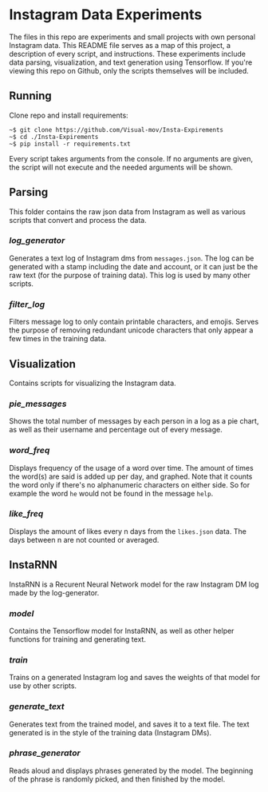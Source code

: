 # Instagram Data Experiments
The files in this repo are experiments and small projects with own personal Instagram data. This README file serves as a map of this project, a description of every script, and instructions. These experiments include data parsing, visualization, and text generation using Tensorflow. If you're viewing this repo on Github, only the scripts themselves will be included.

## Running
Clone repo and install requirements:
```
~$ git clone https://github.com/Visual-mov/Insta-Expirements
~$ cd ./Insta-Expirements
~$ pip install -r requirements.txt
```

Every script takes arguments from the console. If no arguments are given, the script will not execute and the needed arguments will be shown.

## Parsing
This folder contains the raw json data from Instagram as well as various scripts that convert and process the data.

### *log_generator*
Generates a text log of Instagram dms from `messages.json`. The log can be generated with a stamp including the date and account, or it can just be the raw text (for the purpose of training data). This log is used by many other scripts.

### *filter_log*
Filters message log to only contain printable characters, and emojis. Serves the purpose of removing redundant unicode characters that only appear a few times in the training data.

## Visualization
Contains scripts for visualizing the Instagram data.

### *pie_messages*
Shows the total number of messages by each person in a log as a pie chart, as well as their username and percentage out of every message.

### *word_freq*
Displays frequency of the usage of a word over time. The amount of times the word(s) are said is added up per day, and graphed. Note that it counts the word only if there's no alphanumeric characters on either side. So for example the word `he` would not be found in the message `help`.

### *like_freq*
Displays the amount of likes every n days from the `likes.json` data. The days between n are not counted or averaged.

## InstaRNN
InstaRNN is a Recurent Neural Network model for the raw Instagram DM log made by the log-generator.

### *model*
Contains the Tensorflow model for InstaRNN, as well as other helper functions for training and generating text.

### *train*
Trains on a generated Instagram log and saves the weights of that model for use by other scripts.

### *generate_text*
Generates text from the trained model, and saves it to a text file. The text generated is in the style of the training data (Instagram DMs).

### *phrase_generator*
Reads aloud and displays phrases generated by the model. The beginning of the phrase is randomly picked, and then finished by the model.
